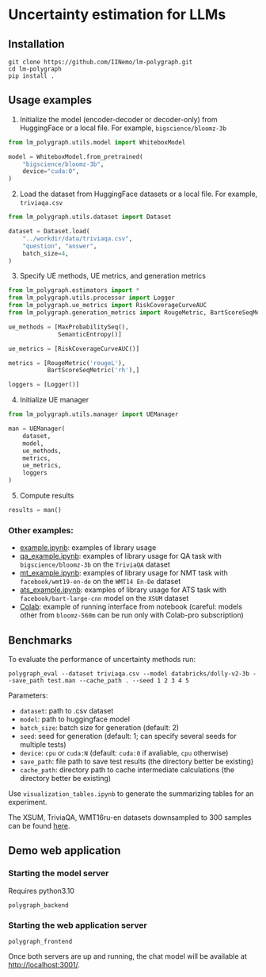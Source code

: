 # Uncertainty estimation for LLMs

## Installation

```
git clone https://github.com/IINemo/lm-polygraph.git
cd lm-polygraph
pip install .
```

## Usage examples

1. Initialize the model (encoder-decoder or decoder-only) from HuggingFace or a local file. For example, `bigscience/bloomz-3b`
```python
from lm_polygraph.utils.model import WhiteboxModel

model = WhiteboxModel.from_pretrained(
    "bigscience/bloomz-3b",
    device="cuda:0",
)
```

2. Load the dataset from HuggingFace datasets or a local file. For example, `triviaqa.csv`
```python
from lm_polygraph.utils.dataset import Dataset

dataset = Dataset.load(
    "../workdir/data/triviaqa.csv",
    "question", "answer",
    batch_size=4,
)
```

3. Specify UE methods, UE metrics, and generation metrics
```python
from lm_polygraph.estimators import *
from lm_polygraph.utils.processor import Logger
from lm_polygraph.ue_metrics import RiskCoverageCurveAUC
from lm_polygraph.generation_metrics import RougeMetric, BartScoreSeqMetric

ue_methods = [MaxProbabilitySeq(), 
              SemanticEntropy()]

ue_metrics = [RiskCoverageCurveAUC()]

metrics = [RougeMetric('rougeL'),
           BartScoreSeqMetric('rh'),]

loggers = [Logger()] 
```

4. Initialize UE manager
```python
from lm_polygraph.utils.manager import UEManager

man = UEManager(
    dataset,
    model,
    ue_methods,
    metrics,
    ue_metrics,
    loggers
)
```

5. Compute results
```python
results = man()
```

### Other examples:

* [example.ipynb](https://github.com/IINemo/lm-polygraph/blob/main/notebooks/example.ipynb): examples of library usage
* [qa_example.ipynb](https://github.com/IINemo/lm-polygraph/blob/main/notebooks/qa_example.ipynb): examples of library usage for QA task with `bigscience/bloomz-3b` on the `TriviaQA` dataset
* [mt_example.ipynb](https://github.com/IINemo/lm-polygraph/blob/main/notebooks/mt_example.ipynb): examples of library usage for NMT task with `facebook/wmt19-en-de` on the `WMT14 En-De` dataset
* [ats_example.ipynb](https://github.com/IINemo/lm-polygraph/blob/main/notebooks/ats_example.ipynb): examples of library usage for ATS task with `facebook/bart-large-cnn` model on the `XSUM` dataset
* [Colab](https://colab.research.google.com/drive/1JS-NG0oqAVQhnpYY-DsoYWhz35reGRVJ?usp=sharing): example of running interface from notebook (careful: models other from `bloomz-560m` can be run only with Colab-pro subscription)


## Benchmarks

To evaluate the performance of uncertainty methods run: 

```
polygraph_eval --dataset triviaqa.csv --model databricks/dolly-v2-3b --save_path test.man --cache_path . --seed 1 2 3 4 5
```

Parameters:

* `dataset`: path to .csv dataset
* `model`: path to huggingface model
* `batch_size`: batch size for generation (default: 2)
* `seed`: seed for generation (default: 1; can specify several seeds for multiple tests)
* `device`: `cpu` or `cuda:N` (default: `cuda:0` if avaliable, `cpu` otherwise)
* `save_path`: file path to save test results (the directory better be existing)
* `cache_path`: directory path to cache intermediate calculations (the directory better be existing)

Use `visualization_tables.ipynb` to generate the summarizing tables for an experiment.

The XSUM, TriviaQA, WMT16ru-en datasets downsampled to 300 samples can be found [here](https://drive.google.com/drive/folders/1bQlvPRZHdZvdpAyBQ_lQiXLq9t5whTfi?usp=sharing).

## Demo web application

### Starting the model server

Requires python3.10

```
polygraph_backend
```

### Starting the web application server

```
polygraph_frontend
```

Once both servers are up and running, the chat model will be available at <http://localhost:3001/>.
